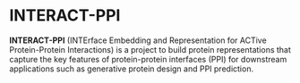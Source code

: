 # INTERACT-PPI

**INTERACT-PPI** (INTErface Embedding and Representation for ACTive Protein-Protein Interactions) is a project to build protein representations that capture the key features of protein-protein interfaces (PPI) for downstream applications such as generative protein design and PPI prediction.


